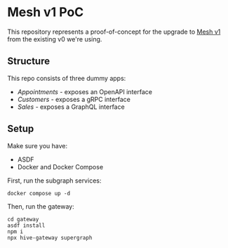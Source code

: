 # Mesh v1 PoC

This repository represents a proof-of-concept for the upgrade to [Mesh v1](https://the-guild.dev/graphql/mesh) from the existing v0 we're using.

## Structure

This repo consists of three dummy apps:

- _Appointments_ - exposes an OpenAPI interface
- _Customers_ - exposes a gRPC interface
- _Sales_ - exposes a GraphQL interface

## Setup

Make sure you have:

- ASDF
- Docker and Docker Compose

First, run the subgraph services:

```
docker compose up -d
```

Then, run the gateway:

```
cd gateway
asdf install
npm i
npx hive-gateway supergraph
```
